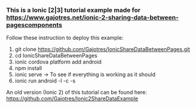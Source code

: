 ### This is a Ionic [2|3] tutorial example made for https://www.gajotres.net/ionic-2-sharing-data-between-pagescomponents

Follow these instruction to deploy this example:

1. git clone https://github.com/Gajotres/IonicShareDataBetweenPages.git
2. cd IonicShareDataBetweenPages
3. ionic cordova platform add android
4. npm install
5. ionic serve -> To see if everything is working as it should
6. ionic run android -l -c -s

An old version (Ionic 2) of this tutorial can be found here: https://github.com/Gajotres/Ionic2ShareDataExample